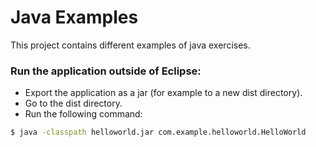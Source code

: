# Java Examples
This project contains different examples of java exercises.

### Run the application outside of Eclipse:

  - Export the application as a jar (for example to a new dist directory).
  - Go to the dist directory.
  - Run the following command:
```sh
$ java -classpath helloworld.jar com.example.helloworld.HelloWorld
```

